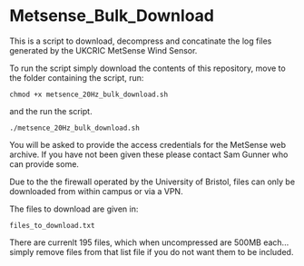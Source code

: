 # Metsense_Bulk_Download

This is a script to download, decompress and concatinate the log files generated by the UKCRIC MetSense Wind Sensor.

To run the script simply download the contents of this repository, move to the folder containing the script, run:

```
chmod +x metsence_20Hz_bulk_download.sh
```

and the run the script.

```
./metsence_20Hz_bulk_download.sh
```

You will be asked to provide the access credentials for the MetSense web archive. If you have not been given these please contact Sam Gunner who can provide some.

Due to the the firewall operated by the University of Bristol, files can only be downloaded from within campus or via a VPN.

The files to download are given in:

```
files_to_download.txt
```

There are currenlt 195 files, which when uncompressed are 500MB each... simply remove files from that list file if you do not want them to be included.
